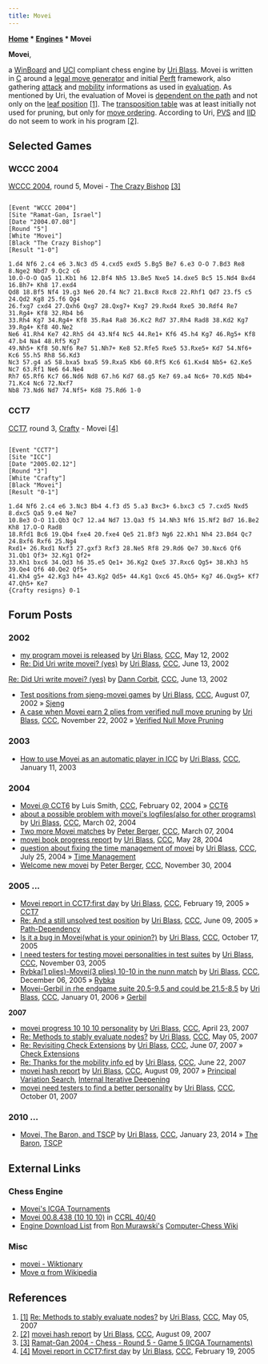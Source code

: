 ```yaml
---
title: Movei
---
```

**[Home](Home "Home") \* [Engines](Engines "Engines") \* Movei**


**Movei**,  

a [WinBoard](WinBoard "WinBoard") and [UCI](UCI "UCI") compliant chess engine by [Uri Blass](Uri_Blass "Uri Blass"). Movei is written in [C](C "C") around a [legal move generator](Move_Generation#Legal "Move Generation") and initial [Perft](Perft "Perft") framework, also gathering [attack](Attack_and_Defend_Maps "Attack and Defend Maps") and [mobility](Mobility "Mobility") informations as used in [evaluation](Evaluation "Evaluation"). 
As mentioned by Uri, the evaluation of Movei is [dependent on the path](Path-Dependency "Path-Dependency") and not only on the [leaf position](Leaf_Node "Leaf Node") <a id="cite-note-1" href="#cite-ref-1">[1]</a>. The [transposition table](Transposition_Table "Transposition Table") was at least initially not used for pruning, but only for [move ordering](Move_Ordering "Move Ordering"). According to Uri, [PVS](Principal_Variation_Search "Principal Variation Search") and [IID](Internal_Iterative_Deepening "Internal Iterative Deepening") do not seem to work in his program <a id="cite-note-2" href="#cite-ref-2">[2]</a>. 



## Selected Games


### WCCC 2004


[WCCC 2004](WCCC_2004 "WCCC 2004"), round 5, Movei - [The Crazy Bishop](The_Crazy_Bishop "The Crazy Bishop") <a id="cite-note-3" href="#cite-ref-3">[3]</a>




```

[Event "WCCC 2004"]
[Site "Ramat-Gan, Israel"]
[Date "2004.07.08"]
[Round "5"]
[White "Movei"]
[Black "The Crazy Bishop"]
[Result "1-0"]

1.d4 Nf6 2.c4 e6 3.Nc3 d5 4.cxd5 exd5 5.Bg5 Be7 6.e3 O-O 7.Bd3 Re8 8.Nge2 Nbd7 9.Qc2 c6 
10.O-O-O Qa5 11.Kb1 h6 12.Bf4 Nh5 13.Be5 Nxe5 14.dxe5 Bc5 15.Nd4 Bxd4 16.Bh7+ Kh8 17.exd4 
Qd8 18.Bf5 Nf4 19.g3 Ne6 20.f4 Nc7 21.Bxc8 Rxc8 22.Rhf1 Qd7 23.f5 c5 24.Qd2 Kg8 25.f6 Qg4 
26.fxg7 cxd4 27.Qxh6 Qxg7 28.Qxg7+ Kxg7 29.Rxd4 Rxe5 30.Rdf4 Re7 31.Rg4+ Kf8 32.Rb4 b6 
33.Rh4 Kg7 34.Rg4+ Kf8 35.Ra4 Ra8 36.Kc2 Rd7 37.Rh4 Rad8 38.Kd2 Kg7 39.Rg4+ Kf8 40.Ne2 
Ne6 41.Rh4 Ke7 42.Rh5 d4 43.Nf4 Nc5 44.Re1+ Kf6 45.h4 Kg7 46.Rg5+ Kf8 47.b4 Na4 48.Rf5 Kg7 
49.Nh5+ Kf8 50.Nf6 Re7 51.Nh7+ Ke8 52.Rfe5 Rxe5 53.Rxe5+ Kd7 54.Nf6+ Kc6 55.h5 Rh8 56.Kd3 
Nc3 57.g4 a5 58.bxa5 bxa5 59.Rxa5 Kb6 60.Rf5 Kc6 61.Kxd4 Nb5+ 62.Ke5 Nc7 63.Rf1 Ne6 64.Ne4 
Rh7 65.Rf6 Kc7 66.Nd6 Nd8 67.h6 Kd7 68.g5 Ke7 69.a4 Nc6+ 70.Kd5 Nb4+ 71.Kc4 Nc6 72.Nxf7 
Nb8 73.Nd6 Nd7 74.Nf5+ Kd8 75.Rd6 1-0 

```

### CCT7


[CCT7](CCT7 "CCT7"), round 3, [Crafty](Crafty "Crafty") - Movei <a id="cite-note-4" href="#cite-ref-4">[4]</a>




```

[Event "CCT7"]
[Site "ICC"]
[Date "2005.02.12"]
[Round "3"]
[White "Crafty"]
[Black "Movei"]
[Result "0-1"]

1.d4 Nf6 2.c4 e6 3.Nc3 Bb4 4.f3 d5 5.a3 Bxc3+ 6.bxc3 c5 7.cxd5 Nxd5 8.dxc5 Qa5 9.e4 Ne7 
10.Be3 O-O 11.Qb3 Qc7 12.a4 Nd7 13.Qa3 f5 14.Nh3 Nf6 15.Nf2 Bd7 16.Be2 Kh8 17.O-O Rad8 
18.Rfd1 Bc6 19.Qb4 fxe4 20.fxe4 Qe5 21.Bf3 Ng6 22.Kh1 Nh4 23.Bd4 Qc7 24.Bxf6 Rxf6 25.Ng4 
Rxd1+ 26.Rxd1 Nxf3 27.gxf3 Rxf3 28.Ne5 Rf8 29.Rd6 Qe7 30.Nxc6 Qf6 31.Qb1 Qf3+ 32.Kg1 Qf2+ 
33.Kh1 bxc6 34.Qd3 h6 35.e5 Qe1+ 36.Kg2 Qxe5 37.Rxc6 Qg5+ 38.Kh3 h5 39.Qe4 Qf6 40.Qe2 Qf5+ 
41.Kh4 g5+ 42.Kg3 h4+ 43.Kg2 Qd5+ 44.Kg1 Qxc6 45.Qh5+ Kg7 46.Qxg5+ Kf7 47.Qh5+ Ke7 
{Crafty resigns} 0-1

```

## Forum Posts


### 2002


* [my program movei is released](https://www.stmintz.com/ccc/index.php?id=229271) by [Uri Blass](Uri_Blass "Uri Blass"), [CCC](CCC "CCC"), May 12, 2002
* [Re: Did Uri write movei? (yes)](https://www.stmintz.com/ccc/index.php?id=235364) by [Uri Blass](Uri_Blass "Uri Blass"), [CCC](CCC "CCC"), June 13, 2002


 [Re: Did Uri write movei? (yes)](https://www.stmintz.com/ccc/index.php?id=235379) by [Dann Corbit](Dann_Corbit "Dann Corbit"), [CCC](CCC "CCC"), June 13, 2002
* [Test positions from sjeng-movei games](https://www.stmintz.com/ccc/index.php?id=244404) by [Uri Blass](Uri_Blass "Uri Blass"), [CCC](CCC "CCC"), August 07, 2002 » [Sjeng](Sjeng "Sjeng")
* [A case when Movei earn 2 plies from verified null move pruning](https://www.stmintz.com/ccc/index.php?id=266941) by [Uri Blass](Uri_Blass "Uri Blass"), [CCC](CCC "CCC"), November 22, 2002 » [Verified Null Move Pruning](Null_Move_Pruning#ZugzwangVerification "Null Move Pruning")


### 2003


* [How to use Movei as an automatic player in ICC](https://www.stmintz.com/ccc/index.php?id=276537) by [Uri Blass](Uri_Blass "Uri Blass"), [CCC](CCC "CCC"), January 11, 2003


### 2004


* [Movei @ CCT6](https://www.stmintz.com/ccc/index.php?id=346480) by Luis Smith, [CCC](CCC "CCC"), February 02, 2004 » [CCT6](CCT6 "CCT6")
* [about a possible problem with movei's logfiles(also for other programs)](https://www.stmintz.com/ccc/index.php?id=352371) by [Uri Blass](Uri_Blass "Uri Blass"), [CCC](CCC "CCC"), March 02, 2004
* [Two more Movei matches](https://www.stmintz.com/ccc/index.php?id=353377) by [Peter Berger](Peter_Berger "Peter Berger"), [CCC](CCC "CCC"), March 07, 2004
* [movei book progress report](https://www.stmintz.com/ccc/index.php?id=367829) by [Uri Blass](Uri_Blass "Uri Blass"), [CCC](CCC "CCC"), May 28, 2004
* [question about fixing the time management of movei](https://www.stmintz.com/ccc/index.php?id=378905) by [Uri Blass](Uri_Blass "Uri Blass"), [CCC](CCC "CCC"), July 25, 2004 » [Time Management](Time_Management "Time Management")
* [Welcome new movei](https://www.stmintz.com/ccc/index.php?id=398390) by [Peter Berger](Peter_Berger "Peter Berger"), [CCC](CCC "CCC"), November 30, 2004


### 2005 ...


* [Movei report in CCT7:first day](https://www.stmintz.com/ccc/index.php?id=412540) by [Uri Blass](Uri_Blass "Uri Blass"), [CCC](CCC "CCC"), February 19, 2005 » [CCT7](CCT7 "CCT7")
* [Re: And a still unsolved test position](https://www.stmintz.com/ccc/index.php?id=430487) by [Uri Blass](Uri_Blass "Uri Blass"), [CCC](CCC "CCC"), June 09, 2005 » [Path-Dependency](Path-Dependency "Path-Dependency")
* [Is it a bug in Movei(what is your opinion?)](https://www.stmintz.com/ccc/index.php?id=456285) by [Uri Blass](Uri_Blass "Uri Blass"), [CCC](CCC "CCC"), October 17, 2005
* [I need testers for testing movei personalities in test suites](https://www.stmintz.com/ccc/index.php?id=459424) by [Uri Blass](Uri_Blass "Uri Blass"), [CCC](CCC "CCC"), November 03, 2005
* [Rybka(1 plies)-Movei(3 plies) 10-10 in the nunn match](https://www.stmintz.com/ccc/index.php?id=467574) by [Uri Blass](Uri_Blass "Uri Blass"), [CCC](CCC "CCC"), December 06, 2005 » [Rybka](Rybka "Rybka")
* [Movei-Gerbil in rhe endgame suite 20.5-9.5 and could be 21.5-8.5](https://www.stmintz.com/ccc/index.php?id=476082) by [Uri Blass](Uri_Blass "Uri Blass"), [CCC](CCC "CCC"), January 01, 2006 » [Gerbil](Gerbil "Gerbil")


**2007**



* [movei progress 10 10 10 personality](http://www.talkchess.com/forum3/viewtopic.php?f=2&t=13328) by [Uri Blass](Uri_Blass "Uri Blass"), [CCC](CCC "CCC"), April 23, 2007
* [Re: Methods to stably evaluate nodes?](http://www.talkchess.com/forum/viewtopic.php?topic_view=threads&p=115849&t=13559) by [Uri Blass](Uri_Blass "Uri Blass"), [CCC](CCC "CCC"), May 05, 2007
* [Re: Revisiting Check Extensions](http://www.talkchess.com/forum/viewtopic.php?topic_view=threads&p=123834&t=14333) by [Uri Blass](Uri_Blass "Uri Blass"), [CCC](CCC "CCC"), June 07, 2007 » [Check Extensions](Check_Extensions "Check Extensions")
* [Re: Thanks for the mobility info ed](http://www.talkchess.com/forum/viewtopic.php?topic_view=threads&p=126143&t=14611) by [Uri Blass](Uri_Blass "Uri Blass"), [CCC](CCC "CCC"), June 22, 2007
* [movei hash report](http://www.talkchess.com/forum/viewtopic.php?t=15688) by [Uri Blass](Uri_Blass "Uri Blass"), [CCC](CCC "CCC"), August 09, 2007 » [Principal Variation Search](Principal_Variation_Search "Principal Variation Search"), [Internal Iterative Deepening](Internal_Iterative_Deepening "Internal Iterative Deepening")
* [movei need testers to find a better personality](http://www.talkchess.com/forum3/viewtopic.php?f=2&t=16809) by [Uri Blass](Uri_Blass "Uri Blass"), [CCC](CCC "CCC"), October 01, 2007


### 2010 ...


* [Movei, The Baron, and TSCP](http://www.talkchess.com/forum/viewtopic.php?t=51063) by [Uri Blass](Uri_Blass "Uri Blass"), [CCC](CCC "CCC"), January 23, 2014 » [The Baron](The_Baron "The Baron"), [TSCP](TSCP "TSCP")


## External Links


### Chess Engine


* [Movei's ICGA Tournaments](https://www.game-ai-forum.org/icga-tournaments/program.php?id=109)
* [Movei 00.8.438 (10 10 10)](http://ccrl.chessdom.com/ccrl/4040/cgi/engine_details.cgi?print=Details&each_game=1&eng=Movei%2000.8.438%20%2810%2010%2010%29#Movei_00_8_438_%2810_10_10%29) in [CCRL 40/40](CCRL "CCRL")
* [Engine Download List](http://www.computer-chess.org/doku.php?id=computer_chess:wiki:download:engine_download_list) from [Ron Murawski's](Ron_Murawski "Ron Murawski") [Computer-Chess Wiki](http://computer-chess.org/doku.php?id=home)


### Misc


* [movei - Wiktionary](https://en.wiktionary.org/wiki/movei)
* [Move α from Wikipedia](https://en.wikipedia.org/wiki/Move_%CE%B1)


## References


1. <a id="cite-ref-1" href="#cite-note-1">[1]</a> [Re: Methods to stably evaluate nodes?](http://www.talkchess.com/forum/viewtopic.php?topic_view=threads&p=115849&t=13559) by [Uri Blass](Uri_Blass "Uri Blass"), [CCC](CCC "CCC"), May 05, 2007
2. <a id="cite-ref-2" href="#cite-note-2">[2]</a> [movei hash report](http://www.talkchess.com/forum/viewtopic.php?t=15688) by [Uri Blass](Uri_Blass "Uri Blass"), [CCC](CCC "CCC"), August 09, 2007
3. <a id="cite-ref-3" href="#cite-note-3">[3]</a> [Ramat-Gan 2004 - Chess - Round 5 - Game 5 (ICGA Tournaments)](https://www.game-ai-forum.org/icga-tournaments/round.php?tournament=24&round=5&id=5)
4. <a id="cite-ref-4" href="#cite-note-4">[4]</a> [Movei report in CCT7:first day](https://www.stmintz.com/ccc/index.php?id=412540) by [Uri Blass](Uri_Blass "Uri Blass"), [CCC](CCC "CCC"), February 19, 2005





 
